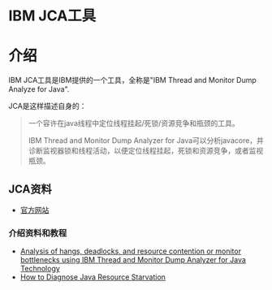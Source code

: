 IBM JCA工具
==========

# 介绍

IBM JCA工具是IBM提供的一个工具，全称是"IBM Thread and Monitor Dump Analyze for Java".

JCA是这样描述自身的：

> 一个容许在java线程中定位线程挂起/死锁/资源竞争和瓶颈的工具。
>
> IBM Thread and Monitor Dump Analyzer for Java可以分析javacore，并诊断监视器锁和线程活动，以便定位线程挂起，死锁和资源竞争，或者监视瓶颈。

## JCA资料

- [官方网站](https://www.ibm.com/developerworks/community/groups/service/html/communityview?communityUuid=2245aa39-fa5c-4475-b891-14c205f7333c)

### 介绍资料和教程

- [Analysis of hangs, deadlocks, and resource contention or monitor bottlenecks using IBM Thread and Monitor Dump Analyzer for Java Technology](http://www-01.ibm.com/support/docview.wss?uid=swg27011855)
- [How to Diagnose Java Resource Starvation](http://java.sys-con.com/node/921279)






